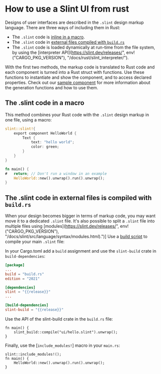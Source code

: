 # How to use a Slint UI from rust

Designs of user interfaces are described in the `.slint` design markup language. There are three ways
of including them in Rust:

 - The `.slint` code is [inline in a macro](#the-slint-code-in-a-macro).
 - The `.slint` code in [external files compiled with `build.rs`](#the-slint-code-in-external-files-is-compiled-with-buildrs)
 - The `.slint` code is loaded dynamically at run-time from the file system, by using the [interpreter API](https://slint.dev/releases/", env!("CARGO_PKG_VERSION"), "/docs/rust/slint_interpreter/").

With the first two methods, the markup code is translated to Rust code and each component is turned into a Rust
struct with functions. Use these functions to instantiate and show the component, and
to access declared properties. Check out our [sample component](docs::generated_code::SampleComponent) for more
information about the generation functions and how to use them.

## The .slint code in a macro

This method combines your Rust code with the `.slint` design markup in one file, using a macro:

```rust
slint::slint!{
    export component HelloWorld {
        Text {
            text: "hello world";
            color: green;
        }
    }
}

fn main() {
#   return; // Don't run a window in an example
    HelloWorld::new().unwrap().run().unwrap();
}
```

## The .slint code in external files is compiled with `build.rs`

When your design becomes bigger in terms of markup code, you may want move it to a dedicated
`.slint` file. It's also possible to split a `.slint` file into multiple files using [modules](https://slint.dev/releases/", env!("CARGO_PKG_VERSION"), "/docs/slint/src/language/syntax/modules.html).")]
Use a [build script](https://doc.rust-lang.org/cargo/reference/build-scripts.html) to compile
your main `.slint` file:

In your Cargo.toml add a `build` assignment and use the `slint-build` crate in `build-dependencies`:

```toml
[package]
...
build = "build.rs"
edition = "2021"

[dependencies]
slint = "{{release}}"
...

[build-dependencies]
slint-build = "{{release}}"
```

Use the API of the slint-build crate in the `build.rs` file:

```rust,no_run
fn main() {
    slint_build::compile("ui/hello.slint").unwrap();
}
```

Finally, use the [`include_modules!`] macro in your `main.rs`:

```ignore
slint::include_modules!();
fn main() {
    HelloWorld::new().unwrap().run().unwrap();
}
```
